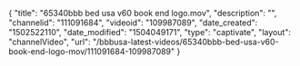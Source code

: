 {
    "title": "65340bbb bed usa v60 book end logo.mov",
    "description": "",
    "channelid": "111091684",
    "videoid": "109987089",
    "date_created": "1502522110",
    "date_modified": "1504049171",
    "type": "captivate",
    "layout": "channelVideo",
    "url": "\/bbbusa-latest-videos\/65340bbb-bed-usa-v60-book-end-logo-mov\/111091684-109987089"
}